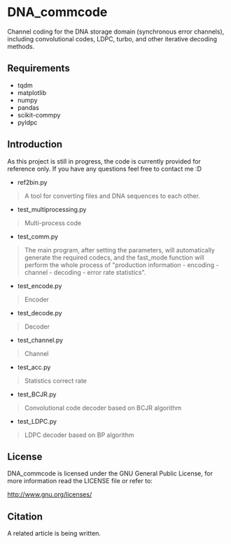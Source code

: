 # DNA_commcode
Channel coding for the DNA storage domain (synchronous error channels), including convolutional codes, LDPC, turbo, and other iterative decoding methods.

## Requirements
- tqdm
- matplotlib
- numpy
- pandas
- scikit-commpy
- pyldpc

## Introduction
As this project is still in progress, the code is currently provided for reference only. If you have any questions feel free to contact me :D
- ref2bin.py
> A tool for converting files and DNA sequences to each other.
- test_multiprocessing.py
> Multi-process code 
- test_comm.py
> The main program, after setting the parameters, will automatically generate the required codecs, and the fast_mode function will perform the whole process of "production information - encoding - channel - decoding - error rate statistics".
- test_encode.py
> Encoder
- test_decode.py
> Decoder
- test_channel.py
> Channel
- test_acc.py
> Statistics correct rate
- test_BCJR.py
> Convolutional code decoder based on BCJR algorithm
- test_LDPC.py
> LDPC decoder based on BP algorithm

## License

DNA_commcode is licensed under the GNU General Public License, for more information read the LICENSE file or refer to:

http://www.gnu.org/licenses/

## Citation

A related article is being written.
